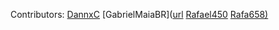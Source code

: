 Contributors:
[DannxC](https://github.com/DannxC)
[GabrielMaiaBR]([url](https://github.com/GabrielMaiaBR)
[Rafael450](https://github.com/Rafael450)
[Rafa658)]([url](https://github.com/Rafa658))
